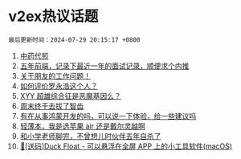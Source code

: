 # v2ex热议话题

`最后更新时间：2024-07-29 20:15:17 +0800`

1. [中药代煎](https://www.v2ex.com/t/1060787)
1. [五年前端，记录下最近一年的面试记录，顺便求个内推](https://www.v2ex.com/t/1060838)
1. [关于朋友的工作问题！](https://www.v2ex.com/t/1060755)
1. [如何评价罗永浩这个人？](https://www.v2ex.com/t/1060876)
1. [XYY 超雄综合征是恶魔基因么？](https://www.v2ex.com/t/1060803)
1. [周末终于去拔了智齿](https://www.v2ex.com/t/1060828)
1. [有在从事鸿蒙开发的吗，可以说一下体验，给一些建议吗](https://www.v2ex.com/t/1060919)
1. [轻薄本，我是选苹果 air 还是戴尔灵越啊](https://www.v2ex.com/t/1060709)
1. [和小学老师聊完，不曾想儿时伙伴去年自杀了](https://www.v2ex.com/t/1060776)
1. [🎁[送码]Duck Float - 可以悬浮在全屏 APP 上的小工具软件(macOS)](https://www.v2ex.com/t/1060783)

